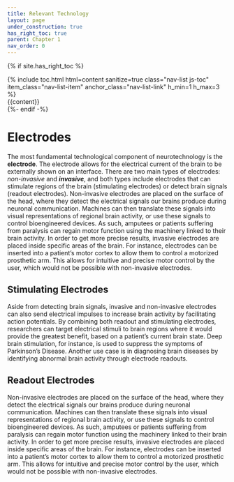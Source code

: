 ```yaml
---
title: Relevant Technology
layout: page
under_construction: true
has_right_toc: true
parent: Chapter 1
nav_order: 0
---
```


{% if site.has_right_toc %}
<nav class="content-nav">
{% include toc.html html=content sanitize=true class="nav-list js-toc"
item_class="nav-list-item" anchor_class="nav-list-link" h_min=1 h_max=3 %}
</nav>
<div class="content-container">{{content}}</div>
{%- endif -%}

# Electrodes

The most fundamental technological component of neurotechnology is the **electrode**. The electrode allows for the electrical current of the brain to be externally shown on an interface. There are two main types of electrodes: *non-invasive* and ***invasive***, and both types include electrodes that can stimulate regions of the brain (stimulating electrodes) or detect brain signals (readout electrodes). Non-invasive electrodes are placed on the surface of the head, where they detect the electrical signals our brains produce during neuronal communication. Machines can then translate these signals into visual representations of regional brain activity, or use these signals to control bioengineered devices. As such, amputees or patients suffering from paralysis can regain motor function using the machinery linked to their brain activity. In order to get more precise results, invasive electrodes are placed inside specific areas of the brain. For instance, electrodes can be inserted into a patient’s motor cortex to allow them to control a motorized prosthetic arm. This allows for intuitive and precise motor control by the user, which would not be possible with non-invasive electrodes.

## Stimulating Electrodes

Aside from detecting brain signals, invasive and non-invasive electrodes can also send electrical impulses to increase brain activity by facilitating action potentials. By combining both readout and stimulating electrodes, researchers can target electrical stimuli to brain regions where it would provide the greatest benefit, based on a patient’s current brain state. Deep brain stimulation, for instance, is used to suppress the symptoms of Parkinson’s Disease. Another use case is in diagnosing brain diseases by identifying abnormal brain activity through electrode readouts.

## Readout Electrodes

Non-invasive electrodes are placed on the surface of the head, where they detect the electrical signals our brains produce during neuronal communication. Machines can then translate these signals into visual representations of regional brain activity, or use these signals to control bioengineered devices. As such, amputees or patients suffering from paralysis can regain motor function using the machinery linked to their brain activity. In order to get more precise results, invasive electrodes are placed inside specific areas of the brain. For instance, electrodes can be inserted into a patient’s motor cortex to allow them to control a motorized prosthetic arm. This allows for intuitive and precise motor control by the user, which would not be possible with non-invasive electrodes.